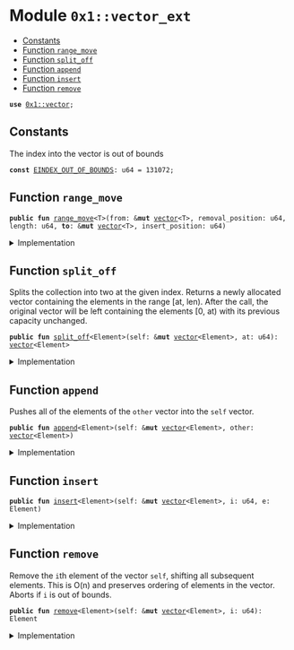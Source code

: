 
<a id="0x1_vector_ext"></a>

# Module `0x1::vector_ext`



-  [Constants](#@Constants_0)
-  [Function `range_move`](#0x1_vector_ext_range_move)
-  [Function `split_off`](#0x1_vector_ext_split_off)
-  [Function `append`](#0x1_vector_ext_append)
-  [Function `insert`](#0x1_vector_ext_insert)
-  [Function `remove`](#0x1_vector_ext_remove)


<pre><code><b>use</b> <a href="vector.md#0x1_vector">0x1::vector</a>;
</code></pre>



<a id="@Constants_0"></a>

## Constants


<a id="0x1_vector_ext_EINDEX_OUT_OF_BOUNDS"></a>

The index into the vector is out of bounds


<pre><code><b>const</b> <a href="vector_ext.md#0x1_vector_ext_EINDEX_OUT_OF_BOUNDS">EINDEX_OUT_OF_BOUNDS</a>: u64 = 131072;
</code></pre>



<a id="0x1_vector_ext_range_move"></a>

## Function `range_move`



<pre><code><b>public</b> <b>fun</b> <a href="vector_ext.md#0x1_vector_ext_range_move">range_move</a>&lt;T&gt;(from: &<b>mut</b> <a href="vector.md#0x1_vector">vector</a>&lt;T&gt;, removal_position: u64, length: u64, <b>to</b>: &<b>mut</b> <a href="vector.md#0x1_vector">vector</a>&lt;T&gt;, insert_position: u64)
</code></pre>



<details>
<summary>Implementation</summary>


<pre><code><b>public</b> <b>native</b> <b>fun</b> <a href="vector_ext.md#0x1_vector_ext_range_move">range_move</a>&lt;T&gt;(from: &<b>mut</b> <a href="vector.md#0x1_vector">vector</a>&lt;T&gt;, removal_position: u64, length: u64, <b>to</b>: &<b>mut</b> <a href="vector.md#0x1_vector">vector</a>&lt;T&gt;, insert_position: u64);
</code></pre>



</details>

<a id="0x1_vector_ext_split_off"></a>

## Function `split_off`

Splits the collection into two at the given index.
Returns a newly allocated vector containing the elements in the range [at, len).
After the call, the original vector will be left containing the elements [0, at)
with its previous capacity unchanged.


<pre><code><b>public</b> <b>fun</b> <a href="vector_ext.md#0x1_vector_ext_split_off">split_off</a>&lt;Element&gt;(self: &<b>mut</b> <a href="vector.md#0x1_vector">vector</a>&lt;Element&gt;, at: u64): <a href="vector.md#0x1_vector">vector</a>&lt;Element&gt;
</code></pre>



<details>
<summary>Implementation</summary>


<pre><code><b>public</b> <b>fun</b> <a href="vector_ext.md#0x1_vector_ext_split_off">split_off</a>&lt;Element&gt;(self: &<b>mut</b> <a href="vector.md#0x1_vector">vector</a>&lt;Element&gt;, at: u64): <a href="vector.md#0x1_vector">vector</a>&lt;Element&gt; {
    <b>let</b> len = <a href="vector.md#0x1_vector_length">vector::length</a>(self);
    <b>assert</b>!(at &lt;= len, <a href="vector_ext.md#0x1_vector_ext_EINDEX_OUT_OF_BOUNDS">EINDEX_OUT_OF_BOUNDS</a>);

    <b>let</b> other = <a href="vector.md#0x1_vector_empty">vector::empty</a>();
    <a href="vector_ext.md#0x1_vector_ext_range_move">range_move</a>(self, at, len - at, &<b>mut</b> other, 0);

    // <b>let</b> other = empty();
    // <b>while</b> (len &gt; at) {
    //     push_back(&<b>mut</b> other, pop_back(self));
    //     len = len - 1;
    // };
    // reverse(&<b>mut</b> other);
    other
}
</code></pre>



</details>

<a id="0x1_vector_ext_append"></a>

## Function `append`

Pushes all of the elements of the <code>other</code> vector into the <code>self</code> vector.


<pre><code><b>public</b> <b>fun</b> <a href="vector_ext.md#0x1_vector_ext_append">append</a>&lt;Element&gt;(self: &<b>mut</b> <a href="vector.md#0x1_vector">vector</a>&lt;Element&gt;, other: <a href="vector.md#0x1_vector">vector</a>&lt;Element&gt;)
</code></pre>



<details>
<summary>Implementation</summary>


<pre><code><b>public</b> <b>fun</b> <a href="vector_ext.md#0x1_vector_ext_append">append</a>&lt;Element&gt;(self: &<b>mut</b> <a href="vector.md#0x1_vector">vector</a>&lt;Element&gt;, other: <a href="vector.md#0x1_vector">vector</a>&lt;Element&gt;) {
    <b>let</b> self_length = self.length();
    <b>let</b> other_length = other.length();
    <a href="vector_ext.md#0x1_vector_ext_range_move">range_move</a>(&<b>mut</b> other, 0, other_length, self, self_length);
    other.destroy_empty();
    // reverse(&<b>mut</b> other);
    // reverse_append(self, other);
}
</code></pre>



</details>

<a id="0x1_vector_ext_insert"></a>

## Function `insert`



<pre><code><b>public</b> <b>fun</b> <a href="vector_ext.md#0x1_vector_ext_insert">insert</a>&lt;Element&gt;(self: &<b>mut</b> <a href="vector.md#0x1_vector">vector</a>&lt;Element&gt;, i: u64, e: Element)
</code></pre>



<details>
<summary>Implementation</summary>


<pre><code><b>public</b> <b>fun</b> <a href="vector_ext.md#0x1_vector_ext_insert">insert</a>&lt;Element&gt;(self: &<b>mut</b> <a href="vector.md#0x1_vector">vector</a>&lt;Element&gt;, i: u64, e: Element) {
    <b>let</b> len = self.length();
    <b>assert</b>!(i &lt;= len, <a href="vector_ext.md#0x1_vector_ext_EINDEX_OUT_OF_BOUNDS">EINDEX_OUT_OF_BOUNDS</a>);

    <b>if</b> (i == len) {
        self.push_back(e);
    } <b>else</b> {
        <b>let</b> other = <a href="vector.md#0x1_vector_singleton">vector::singleton</a>(e);
        <a href="vector_ext.md#0x1_vector_ext_range_move">range_move</a>(&<b>mut</b> other, 0, 1, self, i);
        other.destroy_empty();
    }
}
</code></pre>



</details>

<a id="0x1_vector_ext_remove"></a>

## Function `remove`

Remove the <code>i</code>th element of the vector <code>self</code>, shifting all subsequent elements.
This is O(n) and preserves ordering of elements in the vector.
Aborts if <code>i</code> is out of bounds.


<pre><code><b>public</b> <b>fun</b> <a href="vector_ext.md#0x1_vector_ext_remove">remove</a>&lt;Element&gt;(self: &<b>mut</b> <a href="vector.md#0x1_vector">vector</a>&lt;Element&gt;, i: u64): Element
</code></pre>



<details>
<summary>Implementation</summary>


<pre><code><b>public</b> <b>fun</b> <a href="vector_ext.md#0x1_vector_ext_remove">remove</a>&lt;Element&gt;(self: &<b>mut</b> <a href="vector.md#0x1_vector">vector</a>&lt;Element&gt;, i: u64): Element {
    <b>let</b> len = self.length();
    // i out of bounds; <b>abort</b>
    <b>if</b> (i &gt;= len) <b>abort</b> <a href="vector_ext.md#0x1_vector_ext_EINDEX_OUT_OF_BOUNDS">EINDEX_OUT_OF_BOUNDS</a>;

    <b>if</b> (i + 1 == len) {
        self.pop_back()
    } <b>else</b> {
        <b>let</b> other = <a href="vector.md#0x1_vector_empty">vector::empty</a>();
        <a href="vector_ext.md#0x1_vector_ext_range_move">range_move</a>(self, i, 1, &<b>mut</b> other, 0);
        <b>let</b> result = other.pop_back();
        other.destroy_empty();
        result
    }
}
</code></pre>



</details>


[move-book]: https://velor.dev/move/book/SUMMARY
